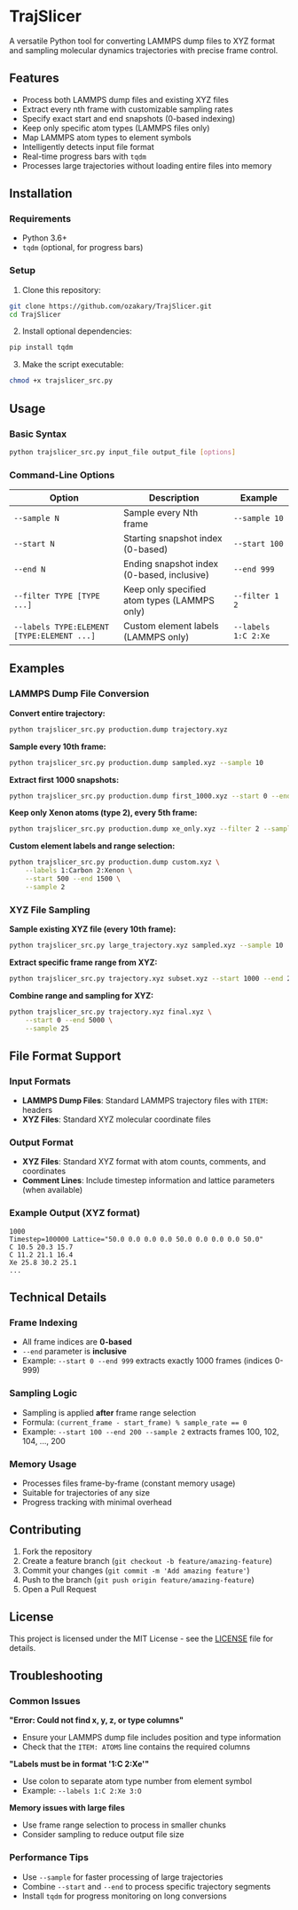# TrajSlicer

A versatile Python tool for converting LAMMPS dump files to XYZ format and sampling molecular dynamics trajectories with precise frame control.

## Features

- Process both LAMMPS dump files and existing XYZ files
- Extract every nth frame with customizable sampling rates
- Specify exact start and end snapshots (0-based indexing)
- Keep only specific atom types (LAMMPS files only)
- Map LAMMPS atom types to element symbols
- Intelligently detects input file format
- Real-time progress bars with `tqdm`
- Processes large trajectories without loading entire files into memory

## Installation

### Requirements
- Python 3.6+
- `tqdm` (optional, for progress bars)

### Setup
1. Clone this repository:
```bash
git clone https://github.com/ozakary/TrajSlicer.git
cd TrajSlicer
```

2. Install optional dependencies:
```bash
pip install tqdm
```

3. Make the script executable:
```bash
chmod +x trajslicer_src.py
```

## Usage

### Basic Syntax
```bash
python trajslicer_src.py input_file output_file [options]
```

### Command-Line Options

| Option | Description | Example |
|--------|-------------|---------|
| `--sample N` | Sample every Nth frame | `--sample 10` |
| `--start N` | Starting snapshot index (0-based) | `--start 100` |
| `--end N` | Ending snapshot index (0-based, inclusive) | `--end 999` |
| `--filter TYPE [TYPE ...]` | Keep only specified atom types (LAMMPS only) | `--filter 1 2` |
| `--labels TYPE:ELEMENT [TYPE:ELEMENT ...]` | Custom element labels (LAMMPS only) | `--labels 1:C 2:Xe` |

## Examples

### LAMMPS Dump File Conversion

**Convert entire trajectory:**
```bash
python trajslicer_src.py production.dump trajectory.xyz
```

**Sample every 10th frame:**
```bash
python trajslicer_src.py production.dump sampled.xyz --sample 10
```

**Extract first 1000 snapshots:**
```bash
python trajslicer_src.py production.dump first_1000.xyz --start 0 --end 999
```

**Keep only Xenon atoms (type 2), every 5th frame:**
```bash
python trajslicer_src.py production.dump xe_only.xyz --filter 2 --sample 5
```

**Custom element labels and range selection:**
```bash
python trajslicer_src.py production.dump custom.xyz \
    --labels 1:Carbon 2:Xenon \
    --start 500 --end 1500 \
    --sample 2
```

### XYZ File Sampling

**Sample existing XYZ file (every 10th frame):**
```bash
python trajslicer_src.py large_trajectory.xyz sampled.xyz --sample 10
```

**Extract specific frame range from XYZ:**
```bash
python trajslicer_src.py trajectory.xyz subset.xyz --start 1000 --end 2000
```

**Combine range and sampling for XYZ:**
```bash
python trajslicer_src.py trajectory.xyz final.xyz \
    --start 0 --end 5000 \
    --sample 25
```

## File Format Support

### Input Formats
- **LAMMPS Dump Files**: Standard LAMMPS trajectory files with `ITEM:` headers
- **XYZ Files**: Standard XYZ molecular coordinate files

### Output Format
- **XYZ Files**: Standard XYZ format with atom counts, comments, and coordinates
- **Comment Lines**: Include timestep information and lattice parameters (when available)

### Example Output (XYZ format)
```
1000
Timestep=100000 Lattice="50.0 0.0 0.0 0.0 50.0 0.0 0.0 0.0 50.0"
C 10.5 20.3 15.7
C 11.2 21.1 16.4
Xe 25.8 30.2 25.1
...
```

## Technical Details

### Frame Indexing
- All frame indices are **0-based**
- `--end` parameter is **inclusive**
- Example: `--start 0 --end 999` extracts exactly 1000 frames (indices 0-999)

### Sampling Logic
- Sampling is applied **after** frame range selection
- Formula: `(current_frame - start_frame) % sample_rate == 0`
- Example: `--start 100 --end 200 --sample 2` extracts frames 100, 102, 104, ..., 200

### Memory Usage
- Processes files frame-by-frame (constant memory usage)
- Suitable for trajectories of any size
- Progress tracking with minimal overhead

## Contributing

1. Fork the repository
2. Create a feature branch (`git checkout -b feature/amazing-feature`)
3. Commit your changes (`git commit -m 'Add amazing feature'`)
4. Push to the branch (`git push origin feature/amazing-feature`)
5. Open a Pull Request

## License

This project is licensed under the MIT License - see the [LICENSE](LICENSE) file for details.

## Troubleshooting

### Common Issues

**"Error: Could not find x, y, z, or type columns"**
- Ensure your LAMMPS dump file includes position and type information
- Check that the `ITEM: ATOMS` line contains the required columns

**"Labels must be in format '1:C 2:Xe'"**
- Use colon to separate atom type number from element symbol
- Example: `--labels 1:C 2:Xe 3:O`

**Memory issues with large files**
- Use frame range selection to process in smaller chunks
- Consider sampling to reduce output file size

### Performance Tips
- Use `--sample` for faster processing of large trajectories
- Combine `--start` and `--end` to process specific trajectory segments
- Install `tqdm` for progress monitoring on long conversions
